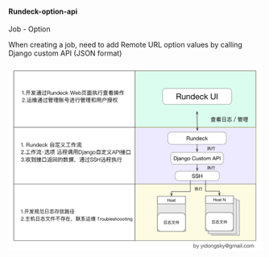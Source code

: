#### Rundeck-option-api


Job - Option

When creating a job, need to add Remote URL option values by calling Django custom API (JSON format)

![](https://github.com/luyidong/gallery/blob/master/20180118/rundeck-option-api-flow-diagram.png)
